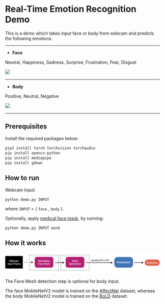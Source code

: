 # Real-Time Emotion Recognition Demo

This is a demo which takes input face or body from webcam and predicts the following emotions:

<hr />

* **Face**

Neutral, Happiness, Sadness, Surprise, Frustration, Fear, Disgust

<img src="https://github.com/nkegke/files/blob/main/demo/face.gif "/>

<hr />

* **Body**

Positive, Neutral, Negative

<img src="https://github.com/nkegke/files/blob/main/demo/body.gif"/>

<hr />

## Prerequisites
Install the required packages below:

```
pip3 install torch torchvision torchaudio
pip install opencv-python
pip install mediapipe
pip install gdown
```

## How to run

Webcam Input:
```
python demo.py INPUT
```
where ```INPUT``` = { ```face``` , ```body``` }.

Optionally, apply [medical face mask](https://github.com/nkegke/medical-face-mask-applier), by running:
```
python demo.py INPUT mask
```

## How it works

<img src="https://github.com/nkegke/files/blob/main/demo/demo.png"/>

The Face Mesh detection step is optional for body input.

The face MobileNetV2 model is trained on the [AffectNet](http://mohammadmahoor.com/affectnet/) dataset, whereas the body MobileNetV2 model is trained on the [BoLD](https://cydar.ist.psu.edu/emotionchallenge/dataset.php) dataset.
